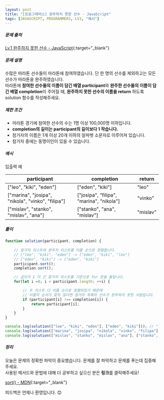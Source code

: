 ```yaml
---
layout: post
title: "[프로그래머스] 완주하지 못한 선수 - JavaScript"
tags: [JAVASCRIPT, PROGRAMMERS, LV1, "해시"]
---
```

##### 문제 출처
[Lv.1 완주하지 못한 선수 - JavaScript](https://programmers.co.kr/learn/courses/30/lessons/42576?language=javascript){:target="_blank"}

##### 문제 설명
수많은 마라톤 선수들이 마라톤에 참여하였습니다. 단 한 명의 선수를 제외하고는 모든 선수가 마라톤을 완주하였습니다.<br />
마라톤에 **참여한 선수들의 이름이 담긴 배열 participant**와 **완주한 선수들의 이름이 담긴 배열 completion**이 주어질 때, **완주하지 못한 선수의 이름을 return** 하도록 solution 함수를 작성해주세요.

##### 제한 조건
* 마라톤 경기에 참여한 선수의 수는 1명 이상 100,000명 이하입니다.
* **completion의 길이는 participant의 길이보다 1 작습니다.**
* 참가자의 이름은 1개 이상 20개 이하의 알파벳 소문자로 이루어져 있습니다.
* 참가자 중에는 동명이인이 있을 수 있습니다.


##### 예시
입출력 예

|participant|completion|return|
|---|---|---|
|["leo", "kiki", "eden"]|["eden", "kiki"]|"leo"|
|["marina", "josipa", "nikola", "vinko", "filipa"]|["josipa", "filipa", "marina", "nikola"]|"vinko"|
|["mislav", "stanko", "mislav", "ana"]|["stanko", "ana", "mislav"]|"mislav"|


##### 풀이
```javascript
function solution(participant, completion) {
    
    // 참가자 리스트와 완주자 리스트를 이름 순으로 정렬합니다.
    // ["leo", "kiki", "eden"] -> ["eden", "kiki", "leo"]
    // ["eden", "kiki"] -> ["eden", "kiki"]
    participant.sort();
    completion.sort();

    // 길이가 1 더 긴 참가자 리스트를 기준으로 for 문을 돌립니다.
    for(let i =0; i < participant.length; ++i) {

        // 두 리스트 다 이름 순으로 정렬되었기 때문에
        // 이름의 순서가 맞지 않다면 참가자 목록의 선수가 완주하지 못한 사람입니다.
        if (participant[i] !== completion[i]) {
            return participant[i];
        }
    }
}

console.log(solution(["leo", "kiki", "eden"], ["eden", "kiki"])); // "leo"
console.log(solution(["marina", "josipa", "nikola", "vinko", "filipa"], ["josipa", "filipa", "marina", "nikola"])); // "vinko"
console.log(solution(["mislav", "stanko", "mislav", "ana"], ["stanko", "ana", "mislav"])); // "mislav"
```

##### 정리
오늘은 문제의 정확한 파악이 중요했습니다. 문제를 잘 파악하고 문제를 푸는데 집중해주세요.<br />
사용된 메서드와 문법에 대해 더 공부하고 싶으신 분은 **링크**를 클릭해주세요!

[sort() - MDN](https://developer.mozilla.org/ko/docs/Web/JavaScript/Reference/Global_Objects/Array/sort){:target="_blank"}<br />

피드백은 언제나 환영입니다. 😊
